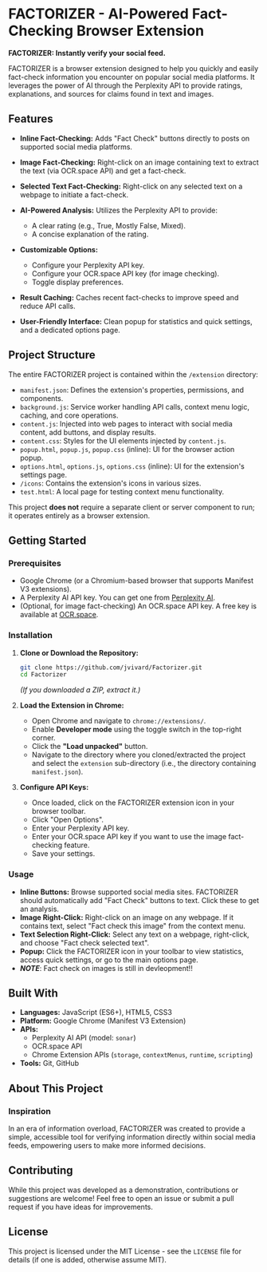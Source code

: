 # FACTORIZER - AI-Powered Fact-Checking Browser Extension

**FACTORIZER: Instantly verify your social feed.**

FACTORIZER is a browser extension designed to help you quickly and easily fact-check information you encounter on popular social media platforms. It leverages the power of AI through the Perplexity API to provide ratings, explanations, and sources for claims found in text and images.

## Features

*   **Inline Fact-Checking:** Adds "Fact Check" buttons directly to posts on supported social media platforms.
*   **Image Fact-Checking:** Right-click on an image containing text to extract the text (via OCR.space API) and get a fact-check.
*   **Selected Text Fact-Checking:** Right-click on any selected text on a webpage to initiate a fact-check.
*   **AI-Powered Analysis:** Utilizes the Perplexity API to provide:
    *   A clear rating (e.g., True, Mostly False, Mixed).
    *   A concise explanation of the rating.
   

*   **Customizable Options:**
    *   Configure your Perplexity API key.
    *   Configure your OCR.space API key (for image checking).
    *   Toggle display preferences.
*   **Result Caching:** Caches recent fact-checks to improve speed and reduce API calls.
*   **User-Friendly Interface:** Clean popup for statistics and quick settings, and a dedicated options page.

## Project Structure

The entire FACTORIZER project is contained within the `/extension` directory:

*   `manifest.json`: Defines the extension's properties, permissions, and components.
*   `background.js`: Service worker handling API calls, context menu logic, caching, and core operations.
*   `content.js`: Injected into web pages to interact with social media content, add buttons, and display results.
*   `content.css`: Styles for the UI elements injected by `content.js`.
*   `popup.html`, `popup.js`, `popup.css` (inline): UI for the browser action popup.
*   `options.html`, `options.js`, `options.css` (inline): UI for the extension's settings page.
*   `/icons`: Contains the extension's icons in various sizes.
*   `test.html`: A local page for testing context menu functionality.

This project **does not** require a separate client or server component to run; it operates entirely as a browser extension.

## Getting Started

### Prerequisites

*   Google Chrome (or a Chromium-based browser that supports Manifest V3 extensions).
*   A Perplexity AI API key. You can get one from [Perplexity AI](https://docs.perplexity.ai/docs/getting-started).
*   (Optional, for image fact-checking) An OCR.space API key. A free key is available at [OCR.space](https://ocr.space/ocrapi).

### Installation

1.  **Clone or Download the Repository:**
    ```bash
    git clone https://github.com/jvivard/Factorizer.git
    cd Factorizer
    ```
    *(If you downloaded a ZIP, extract it.)*

2.  **Load the Extension in Chrome:**
    *   Open Chrome and navigate to `chrome://extensions/`.
    *   Enable **Developer mode** using the toggle switch in the top-right corner.
    *   Click the **"Load unpacked"** button.
    *   Navigate to the directory where you cloned/extracted the project and select the `extension` sub-directory (i.e., the directory containing `manifest.json`).

3.  **Configure API Keys:**
    *   Once loaded, click on the FACTORIZER extension icon in your browser toolbar.
    *   Click "Open Options".
    *   Enter your Perplexity API key.
    *   Enter your OCR.space API key if you want to use the image fact-checking feature.
    *   Save your settings.

### Usage

*   **Inline Buttons:** Browse supported social media sites. FACTORIZER should automatically add "Fact Check" buttons to text. Click these to get an analysis.
*   **Image Right-Click:** Right-click on an image on any webpage. If it contains text, select "Fact check this image" from the context menu.
*   **Text Selection Right-Click:** Select any text on a webpage, right-click, and choose "Fact check selected text".
*   **Popup:** Click the FACTORIZER icon in your toolbar to view statistics, access quick settings, or go to the main options page.
*    ***NOTE***: Fact check on images is still in devleopment!!

## Built With

*   **Languages:** JavaScript (ES6+), HTML5, CSS3
*   **Platform:** Google Chrome (Manifest V3 Extension)
*   **APIs:**
    *   Perplexity AI API (model: `sonar`)
    *   OCR.space API
    *   Chrome Extension APIs (`storage`, `contextMenus`, `runtime`, `scripting`)
*   **Tools:** Git, GitHub

## About This Project

### Inspiration

In an era of information overload, FACTORIZER was created to provide a simple, accessible tool for verifying information directly within social media feeds, empowering users to make more informed decisions.


## Contributing

While this project was developed as a demonstration, contributions or suggestions are welcome! Feel free to open an issue or submit a pull request if you have ideas for improvements.

## License

This project is licensed under the MIT License - see the `LICENSE` file for details (if one is added, otherwise assume MIT). 
